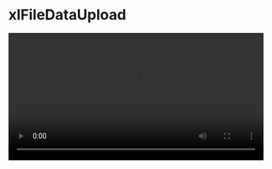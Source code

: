 # xlFileDataUpload

<video id="video1" width="100%" controls>
    <source src="xlsx.mp4" type='video/webm; codecs="vp8.0, vorbis"'>
    <source src="xlsx.mp4" type='video/ogg; codecs="theora, vorbis"'>
    <source src="xlsx.mp4" type=video/mp4>
</video>
